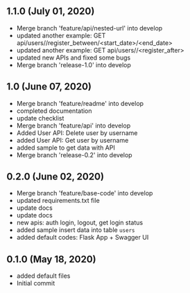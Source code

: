 ## 1.1.0 (July 01, 2020)
  - Merge branch 'feature/api/nested-url' into develop
  - updated another example: GET api/users/<hobby>/register_between/<start_date>/<end_date>
  - updated another example: GET api/users/<hobby>/<register_after>
  - updated new APIs and fixed some bugs
  - Merge branch 'release-1.0' into develop

## 1.0 (June 07, 2020)
  - Merge branch 'feature/readme' into develop
  - completed documentation
  - update checklist
  - Merge branch 'feature/api' into develop
  - Added User API: Delete user by username
  - added User API: Get user by username
  - added sample to get data with API
  - Merge branch 'release-0.2' into develop

## 0.2.0 (June 02, 2020)
  - Merge branch 'feature/base-code' into develop
  - updated requirements.txt file
  - update docs
  - update docs
  - new apis: auth login, logout, get login status
  - added sample insert data into table `users`
  - added default codes: Flask App + Swagger UI

## 0.1.0 (May 18, 2020)
  - added default files
  - Initial commit

